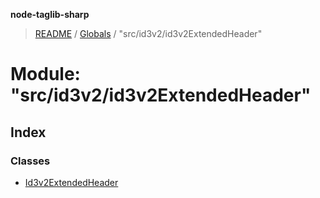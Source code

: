 **node-taglib-sharp**

> [README](../README.md) / [Globals](../globals.md) / "src/id3v2/id3v2ExtendedHeader"

# Module: "src/id3v2/id3v2ExtendedHeader"

## Index

### Classes

* [Id3v2ExtendedHeader](../classes/_src_id3v2_id3v2extendedheader_.id3v2extendedheader.md)
